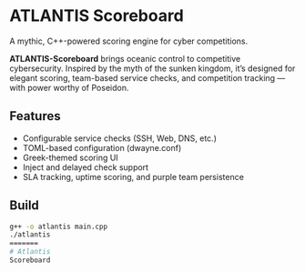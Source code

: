 # ATLANTIS Scoreboard

A mythic, C++-powered scoring engine for cyber competitions.

**ATLANTIS-Scoreboard** brings oceanic control to competitive cybersecurity. Inspired by the myth of the sunken kingdom, it’s designed for elegant scoring, team-based service checks, and competition tracking — with power worthy of Poseidon.

## Features
- Configurable service checks (SSH, Web, DNS, etc.)
- TOML-based configuration (dwayne.conf)
- Greek-themed scoring UI
- Inject and delayed check support
- SLA tracking, uptime scoring, and purple team persistence

## Build
```bash
g++ -o atlantis main.cpp
./atlantis
=======
# Atlantis
Scoreboard

